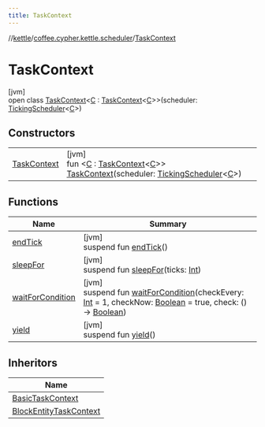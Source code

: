 ```yaml
---
title: TaskContext
---
```

//[kettle](../../../index.html)/[coffee.cypher.kettle.scheduler](../index.html)/[TaskContext](index.html)



# TaskContext



[jvm]\
open class [TaskContext](index.html)&lt;[C](index.html) : [TaskContext](index.html)&lt;[C](index.html)&gt;&gt;(scheduler: [TickingScheduler](../-ticking-scheduler/index.html)&lt;[C](index.html)&gt;)



## Constructors


| | |
|---|---|
| [TaskContext](-task-context.html) | [jvm]<br>fun &lt;[C](index.html) : [TaskContext](index.html)&lt;[C](index.html)&gt;&gt; [TaskContext](-task-context.html)(scheduler: [TickingScheduler](../-ticking-scheduler/index.html)&lt;[C](index.html)&gt;) |


## Functions


| Name | Summary |
|---|---|
| [endTick](end-tick.html) | [jvm]<br>suspend fun [endTick](end-tick.html)() |
| [sleepFor](sleep-for.html) | [jvm]<br>suspend fun [sleepFor](sleep-for.html)(ticks: [Int](https://kotlinlang.org/api/latest/jvm/stdlib/kotlin/-int/index.html)) |
| [waitForCondition](wait-for-condition.html) | [jvm]<br>suspend fun [waitForCondition](wait-for-condition.html)(checkEvery: [Int](https://kotlinlang.org/api/latest/jvm/stdlib/kotlin/-int/index.html) = 1, checkNow: [Boolean](https://kotlinlang.org/api/latest/jvm/stdlib/kotlin/-boolean/index.html) = true, check: () -&gt; [Boolean](https://kotlinlang.org/api/latest/jvm/stdlib/kotlin/-boolean/index.html)) |
| [yield](yield.html) | [jvm]<br>suspend fun [yield](yield.html)() |


## Inheritors


| Name |
|---|
| [BasicTaskContext](../-basic-task-context/index.html) |
| [BlockEntityTaskContext](../../coffee.cypher.kettle.tickers.task/-block-entity-task-context/index.html) |

